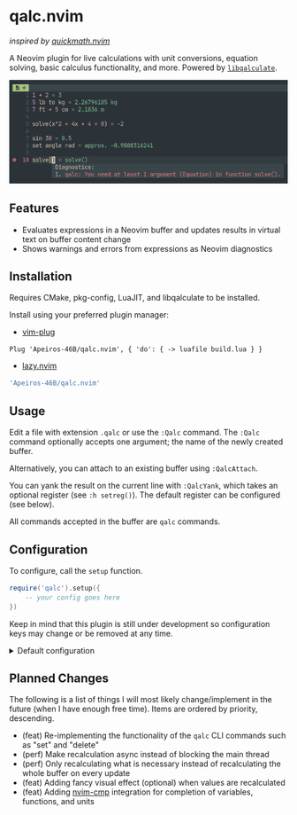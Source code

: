 # qalc.nvim

*inspired by [quickmath.nvim](https://github.com/jbyuki/quickmath.nvim)*

A Neovim plugin for live calculations with unit conversions, equation solving, basic calculus functionality, and more. Powered by [`libqalculate`](https://github.com/Qalculate/libqalculate).

![screenshot](assets/screenshot.png)

## Features

- Evaluates expressions in a Neovim buffer and updates results in virtual text on buffer content change
- Shows warnings and errors from expressions as Neovim diagnostics

## Installation

Requires CMake, pkg-config, LuaJIT, and libqalculate to be installed.

Install using your preferred plugin manager:

- [vim-plug](https://github.com/junegunn/vim-plug)
```vim
Plug 'Apeiros-46B/qalc.nvim', { 'do': { -> luafile build.lua } }
```

- [lazy.nvim](https://github.com/folke/lazy.nvim)
```lua
'Apeiros-46B/qalc.nvim'
```

## Usage

Edit a file with extension `.qalc` or use the `:Qalc` command.
The `:Qalc` command optionally accepts one argument; the name of the newly created buffer.

Alternatively, you can attach to an existing buffer using `:QalcAttach`.

You can yank the result on the current line with `:QalcYank`, which takes an optional register (see `:h setreg()`). The default register can be configured (see below).

All commands accepted in the buffer are `qalc` commands.

## Configuration

To configure, call the `setup` function.

```lua
require('qalc').setup({
    -- your config goes here
})
```

Keep in mind that this plugin is still under development so configuration keys may change or be removed at any time.

<details>
  <summary>Default configuration</summary>

  TODO: update this section when configuration is finalized

  ```lua
  local config = {
      -- extra command arguments for Qalculate
      -- do NOT use the option `-t`/`--terse`; it will break the plugin
      -- example: { '--set', 'angle deg' } to use degrees as the default angle unit
      cmd_args = {}, -- table

      -- default name of a newly opened buffer
      -- set to '' to open an unnamed buffer
      bufname = '', -- string

      -- the plugin will set all attached buffers to have this filetype
      -- set to '' to disable setting the filetype
      -- the default is provided for basic syntax highlighting
      set_ft = 'config', -- string

      -- file extension to automatically attach qalc to
      -- set to '' to disable automatic attaching
      attach_extension = '*.qalc', -- string

      -- default register to yank results to
      -- default register = '@'
      -- clipboard        = '+'
      -- X11 selection    = '*'
      -- other registers not listed are also supported
      -- see `:h setreg()`
      yank_default_register = '@', -- string

      -- sign shown before result
      sign = '=', -- string

      -- whether or not to show a sign before the result
      show_sign = true, -- boolean

      -- whether or not to right align virtual text
      right_align = false, -- boolean

      -- highlight groups
      highlights = {
          sign     = '@conceal', -- sign before result
          result   = '@string',  -- result in virtual text
      },

      -- diagnostic options
      -- set to nil to respect the options in your neovim configuration
      -- (see `:h vim.diagnostic.config()`)
      diagnostics = { -- table?
          underline = true,
          virtual_text = false,
          signs = true,
          update_in_insert = true,
          severity_sort = true,
      }
  }
  ```
</details>

## Planned Changes

The following is a list of things I will most likely change/implement in the future (when I have enough free time). Items are ordered by priority, descending.

- (feat) Re-implementing the functionality of the `qalc` CLI commands such as "set" and "delete"
- (perf) Make recalculation async instead of blocking the main thread
- (perf) Only recalculating what is necessary instead of recalculating the whole buffer on every update
- (feat) Adding fancy visual effect (optional) when values are recalculated
- (feat) Adding [nvim-cmp](https://github.com/hrsh7th/nvim-cmp) integration for completion of variables, functions, and units
